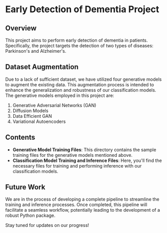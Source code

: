 # Early Detection of Dementia Project

## Overview
This project aims to perform early detection of dementia in patients. Specifically, the project targets the detection of two types of diseases: Parkinson's and Alzheimer's. 

## Dataset Augmentation
Due to a lack of sufficient dataset, we have utilized four generative models to augment the existing data. This augmentation process is intended to enhance the generalization and robustness of our classification models. The generative models employed in this project are:

1. Generative Adversarial Networks (GAN)
2. Diffusion Models
3. Data Efficient GAN
4. Variational Autoencoders

## Contents
- **Generative Model Training Files**: This directory contains the sample training files for the generative models mentioned above.
- **Classification Model Training and Inference Files**: Here, you'll find the necessary files for training and performing inference with our classification models.

## Future Work
We are in the process of developing a complete pipeline to streamline the training and inference processes. Once completed, this pipeline will facilitate a seamless workflow, potentially leading to the development of a robust Python package.

Stay tuned for updates on our progress!

